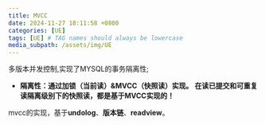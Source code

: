 ```yaml
---
title: MVCC
date: 2024-11-27 18:11:58 +0800
categories: [UE]
tags: [UE] # TAG names should always be lowercase
media_subpath: /assets/img/UE
---
```


多版本并发控制,实现了MYSQL的事务隔离性;
- **隔离性：通过加锁（当前读）&MVCC（快照读）实现。**
  **在读已提交和可重复读隔离级别下的快照读，都是基于MVCC实现的！**

mvcc的实现，基于**undolog**、**版本链**、**readview**。

